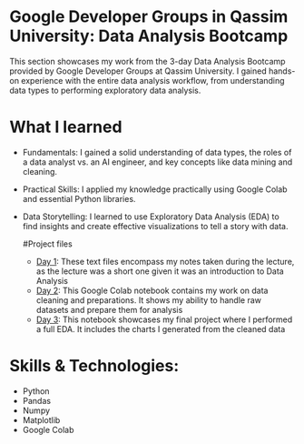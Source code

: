 # Google Developer Groups in Qassim University: Data Analysis Bootcamp

This section showcases my work from the 3-day Data Analysis Bootcamp provided by Google Developer Groups at Qassim University. 
I gained hands-on experience with the entire data analysis workflow, from understanding data types to performing exploratory data analysis.

# What I learned
- Fundamentals: I gained a solid understanding of data types, the roles of a data analyst vs. an AI engineer, and key concepts like data mining and cleaning.
- Practical Skills: I applied my knowledge practically using Google Colab and essential Python libraries.
- Data Storytelling: I learned to use Exploratory Data Analysis (EDA) to find insights and create effective visualizations to tell a story with data.

  #Project files
  - [Day 1](Data%20science%20bootcamp/Day%201): These text files encompass my notes taken during the lecture, as the lecture was a short one given it was an introduction to Data Analysis
  - [Day 2](Data%20science%20bootcamp/Day%202): This Google Colab notebook contains my work on data cleaning and preparations. It shows my ability to handle raw datasets and prepare them for analysis
  - [Day 3](Data%20science%20bootcamp/Day%203): This notebook showcases my final project where I performed a full EDA. It includes the charts I generated from the cleaned data
 

# Skills & Technologies:
- Python
- Pandas
- Numpy
- Matplotlib
- Google Colab
